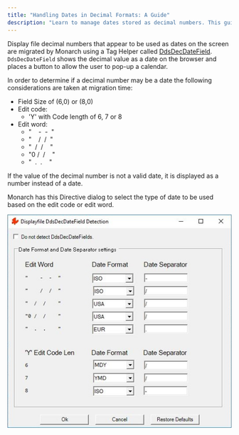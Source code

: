```yaml
---
title: "Handling Dates in Decimal Formats: A Guide"
description: "Learn to manage dates stored as decimal numbers. This guide provides techniques for conversion and interpretation, simplifying data handling."
---
```


Display file decimal numbers that appear to be used as dates on the screen are migrated by Monarch using a Tag Helper called [DdsDecDateField](/reference/expo/qsys-expo-tags/dds-dec-date-field-tag-helper.html). `DdsDecDateField` shows the decimal value as a date on the browser and places a button to allow the user to pop-up a calendar.

In order to determine if a decimal number may be a date the following considerations are taken at migration time:
 - Field Size of (6,0) or (8,0)
 - Edit code:
   + 'Y' with Code length of 6, 7 or 8
 - Edit word:
   + "&nbsp;&nbsp;&nbsp;&nbsp;-&nbsp;&nbsp;-&nbsp;&nbsp;"
   + "&nbsp;&nbsp;&nbsp;&nbsp;/&nbsp;&nbsp;/&nbsp;&nbsp;"
   + "&nbsp;&nbsp;/&nbsp;&nbsp;/&nbsp;&nbsp;&nbsp;&nbsp;"
   + "0&nbsp;/&nbsp;&nbsp;/&nbsp;&nbsp;&nbsp;&nbsp;"
   + "&nbsp;&nbsp;.&nbsp;&nbsp;.&nbsp;&nbsp;&nbsp;&nbsp;"

If the value of the decimal number is not a valid date, it is displayed as a number instead of a date.

Monarch has this Directive dialog to select the type of date to be used based on the edit code or edit word.

![DdsDecDateField Detection](images/ddsdecdatefield-detection.jpg)
